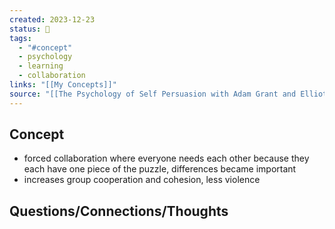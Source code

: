 ```yaml
---
created: 2023-12-23
status: 🔴
tags:
  - "#concept"
  - psychology
  - learning
  - collaboration
links: "[[My Concepts]]"
source: "[[The Psychology of Self Persuasion with Adam Grant and Elliot Aronson - Rethinking Podcast]]"
---
```

## Concept
- forced collaboration where everyone needs each other because they each have one piece of the puzzle, differences became important
- increases group cooperation and cohesion, less violence
## Questions/Connections/Thoughts